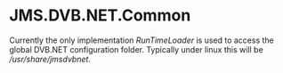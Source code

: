 # JMS.DVB.NET.Common

Currently the only implementation _RunTimeLoader_ is used to access the global DVB.NET configuration folder. Typically under linux this will be _/usr/share/jmsdvbnet_.
